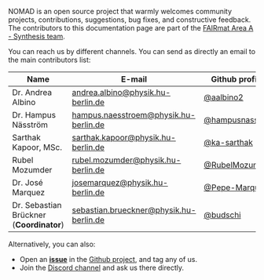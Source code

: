 

NOMAD is an open source project that warmly welcomes community projects, contributions, suggestions, bug fixes, and constructive feedback. The contributors to this documentation page are part of the [FAIRmat Area A - Synthesis team](https://www.fairmat-nfdi.eu/fairmat/about-fairmat/team-fairmat).

You can reach us by different channels. You can send as directly an email to the main contributors list:

| Name | E-mail     | Github profiles |
|------|------------|-----------------|
| Dr. Andrea Albino | [andrea.albino@physik.hu-berlin.de](mailto:andrea.albino@physik.hu-berlin.de) |  [@aalbino2](https://github.com/aalbino2) |
| Dr. Hampus Näsström | [hampus.naesstroem@physik.hu-berlin.de](mailto:hampus.naesstroem@physik.hu-berlin.de) | [@hampusnasstrom](https://github.com/hampusnasstrom) |
| Sarthak Kapoor, MSc. | [sarthak.kapoor@physik.hu-berlin.de](mailto:sarthak.kapoor@physik.hu-berlin.de) | [@ka-sarthak](https://github.com/ka-sarthak) |
| Rubel Mozumder | [rubel.mozumder@physik.hu-berlin.de](mailto:rubel.mozumder@physik.hu-berlin.de) | [@RubelMozumder](https://github.com/RubelMozumder) |
| Dr. José Marquez | [josemarquez@physik.hu-berlin.de](mailto:josemarquez@physik.hu-berlin.de) | [@Pepe-Marquez](https://github.com/Pepe-Marquez) |
| Dr. Sebastian Brückner (**Coordinator**) | [sebastian.brueckner@physik.hu-berlin.de](mailto:sebastian.brueckner@physik.hu-berlin.de) | [@budschi](https://github.com/budschi) |


Alternatively, you can also:

- Open an [**issue**](https://github.com/FAIRmat-NFDI/nomad-measurements/issues) in the [Github project](https://github.com/FAIRmat-NFDI/nomad-measurements/), and tag any of us.
- Join the [Discord channel](https://discord.gg/Gyzx3ukUw8) and ask us there directly.
